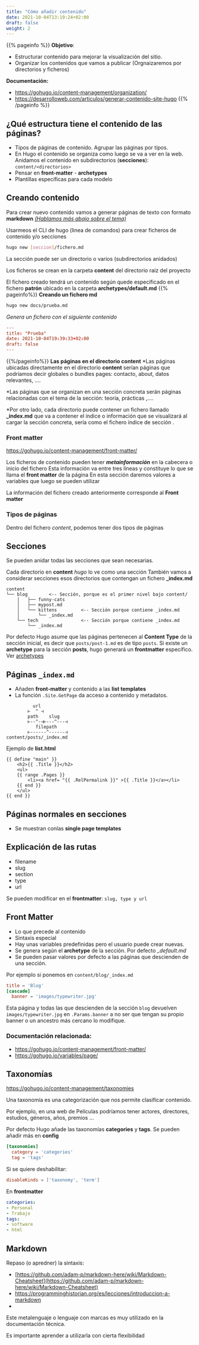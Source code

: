 ```yaml
---
title: "Cómo añadir contenido"
date: 2021-10-04T13:19:24+02:00
draft: false
weight: 2
---
```

{{% pageinfo %}}
**Objetivo**: 
* Estructurar contenido para mejorar la visualización del sitio.
* Organizar los contenidos que vamos a publicar (Orgnaizaremos por directorios y ficheros)

**Documentación:**
* https://gohugo.io/content-management/organization/ 
* https://desarrolloweb.com/articulos/generar-contenido-site-hugo
{{% /pageinfo %}}






## ¿Qué estructura tiene el contenido de las páginas?
* Tipos de páginas de contenido. Agrupar las páginas por tipos.
* En Hugo el contenido se organiza como luego se va a ver en la web. Anidamos el contenido en subdirectorios (**secciones**): `content/<directorios>`
* Pensar en **front-matter** - **archetypes**
* Plantillas específicas para cada modelo

## Creando contenido
Para crear nuevo contenido vamos  a generar páginas de texto con formato **markdown** [*(Hablamos más abajo sobre el tema)*](#markdown)

Usarmeos el CLI de hugo (linea de comandos) para crear ficheros de contenido y/o secciones
```bash
hugo new [seccion]/fichero.md
```
La sección puede ser un directorio o varios (subdirectorios anidados)

Los ficheros se crean en la carpeta **content** del directorio raíz del proyecto

El fichero creado tendrá un  contenido según quede especificado en el fichero **patrón** ubicado en la carpeta **archetypes/default.md**
{{% pageinfo%}}
 **Creando un fichero md**
```bash
hugo new docs/prueba.md
```
*Genera un fichero con el siguiente contenido*
```toml
---
title: "Prueba"
date: 2021-10-04T19:39:33+02:00
draft: false
---


```
{{%/pageinfo%}}
**Las páginas en el directorio content**
*Las páginas ubicadas directamente en el directorio **content** serían páginas que podríamos decir globales o bundles pages: contacto, about, datos relevantes, ....

*Las páginas que se organizan en una sección concreta serán páginas relacionadas con el tema de la sección: teoría, prácticas ,....

*Por otro lado, cada directorio puede contener un fichero llamado **_index.md** que va a contener el índice o información que se visualizará al cargar la sección concreta, sería como el fichero índice de sección .

### Front   matter
 https://gohugo.io/content-management/front-matter/

Los ficheros de contenido pueden tener ***metainformación*** en la cabecera o inicio del fichero
Esta información va entre tres líneas y constituye lo que se llama el **front matter** de la página
En esta sección daremos valores a variables que luego se pueden utilizar

La información del fichero creado anteriormente corresponde al **Front matter**

### Tipos de páginas

Dentro del fichero *content*, podemos tener dos tipos de páginas




## Secciones
Se pueden anidar todas las secciones que sean necesarias.

Cada directorio en **content**  *hugo* lo ve como una sección
También vamos a considerar secciones esos directorios que contengan  un fichero **_index.md**

```
content
└── blog        <-- Sección, porque es el primer nivel bajo content/  
    |   ├── funny-cats
    │   ├── mypost.md
    │   └── kittens         <-- Sección porque contiene _index.md
    │       └── _index.md
    └── tech                <-- Sección porque contiene _index.md
        └── _index.md

```

Por defecto Hugo asume que las páginas pertenecen al **Content Type** de la sección inicial, es decir que `posts/post-1.md` es de tipo `posts`. Si existe un **archetype** para la  sección **posts**, hugo generará un **frontmatter** específico. Ver [archetypes](https://gohugo.io/content-management/archetypes/)


## Páginas `_index.md`

* Añaden **front-matter** y contenido a las **list templates**
* La función `.Site.GetPage` da acceso a contenido y metadatos.


```
          url
        ⊢  ^ ⊣
        path    slug
        ⊢--^-⊣⊢---^---⊣
           filepath
        ⊢------^------⊣
content/posts/_index.md
```

Ejemplo de **list.html** 

```go-html-template
{{ define "main" }}
    <h2>{{ .Title }}</h2>
    <ul>
    {{ range .Pages }}
        <li><a href=​ "{{ .RelPermalink }}"​ >{{ .Title }}</a></li>
    {{ end }}
    </ul>
{{ end }}
```


## Páginas normales en secciones

* Se muestran conlas **single page templates**

## Explicación de las rutas

* filename
* slug
* section
* type
* url


Se pueden modificar en el **frontmatter**: `slug, type y url`

## Front Matter

* Lo que precede al contenido
* Sintaxis especial
* Hay unas variables predefinidas pero el usuario puede crear nuevas.
* Se genera según el **archetype** de la sección. Por defecto *_default.md*
* Se pueden pasar valores por defecto a las páginas que descienden de una sección.

Por ejemplo si ponemos en `content/blog/_index.md`
```toml 
title = 'Blog'
[cascade]
  banner = 'images/typewriter.jpg'
```
Esta página y todas las que descienden de la sección `blog` devuelven `images/typewriter.jpg` en `.Params.banner` a no ser que tengan su propio banner o un ancestro más cercano lo modifique.


### Documentación relacionada:
* https://gohugo.io/content-management/front-matter/
* https://gohugo.io/variables/page/

## Taxonomías
https://gohugo.io/content-management/taxonomies

Una taxonomía es una categorización que nos permite clasificar contenido.

Por ejemplo, en una web de Películas podríamos tener actores, directores, estudios, géneros, años, premios ... 

Por defecto Hugo añade las taxonomías **categories** y **tags**. Se pueden añadir más en **config**

```toml
[taxonomies]
  category = 'categories'
  tag = 'tags'
```
Si se quiere deshabilitar:

```toml
disableKinds = ['taxonomy', 'term']
```

En **frontmatter**
```yaml
categories:
- Personal
- Trabajo
tags:
- software
- html
```

## Markdown

Repaso (o apredner) la sintaxis:

* [https://github.com/adam-p/markdown-here/wiki/Markdown-Cheatsheet](https://github.com/adam-p/markdown-here/wiki/Markdown-Cheatsheet)
* https://programminghistorian.org/es/lecciones/introduccion-a-markdown
* 
Este metalenguaje o lenguaje con marcas es muy utilizado en la  documentación técnica.

Es importante aprender a utilizarla con cierta flexibilidad

